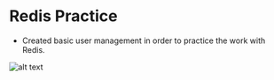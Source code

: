 # Redis Practice
* Created basic user management in order to practice the work with Redis.

![alt text](https://github.com/idanrk/Genre_Prediction_Data_Science/blob/main/hiphop_cloud.png "HipHop Word Cloud")
